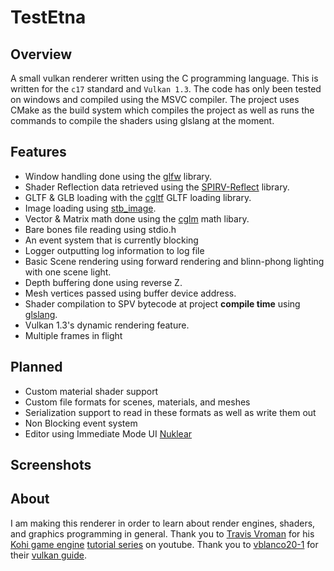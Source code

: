 # TestEtna
## Overview
A small vulkan renderer written using the C programming language. This is written for the `c17` standard and `Vulkan 1.3`. The code has only been tested on windows and compiled using the MSVC compiler. The project uses CMake as the build system which compiles the project as well as runs the commands to compile the shaders using glslang at the moment.

## Features
* Window handling done using the [glfw](https://github.com/glfw/glfw) library.
* Shader Reflection data retrieved using the [SPIRV-Reflect](https://github.com/KhronosGroup/SPIRV-Reflect) library.
* GLTF & GLB loading with the [cgltf](https://github.com/jkuhlmann/cgltf) GLTF loading library.
* Image loading using [stb_image](https://github.com/nothings/stb/blob/master/stb_image.h).
* Vector & Matrix math done using the [cglm](https://github.com/recp/cglm) math libary.
* Bare bones file reading using stdio.h
* An event system that is currently blocking
* Logger outputting log information to log file
* Basic Scene rendering using forward rendering and blinn-phong lighting with one scene light.
* Depth buffering done using reverse Z.
* Mesh vertices passed using buffer device address.
* Shader compilation to SPV bytecode at project **compile time** using [glslang](https://github.com/KhronosGroup/glslang).
* Vulkan 1.3's dynamic rendering feature.
* Multiple frames in flight
## Planned
* Custom material shader support
* Custom file formats for scenes, materials, and meshes
* Serialization support to read in these formats as well as write them out
* Non Blocking event system
* Editor using Immediate Mode UI [Nuklear](https://github.com/vurtun/nuklear)

## Screenshots


## About
I am making this renderer in order to learn about render engines, shaders, and graphics programming in general.
Thank you to [Travis Vroman](https://github.com/travisvroman) for his [Kohi game engine](https://kohiengine.com/) [tutorial series](https://www.youtube.com/playlist?list=PLv8Ddw9K0JPg1BEO-RS-0MYs423cvLVtj) on youtube.
Thank you to [vblanco20-1](https://github.com/vblanco20-1/) for their [vulkan guide](https://vkguide.dev/).
